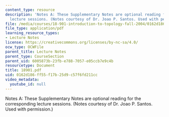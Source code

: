 ```yaml
---
content_type: resource
description: 'Notes A: These Supplementary Notes are optional reading for the corresponding
  lecture sessions. (Notes courtesy of Dr. Joao P. Santos. Used with permission.)'
file: /media/courses/18-901-introduction-to-topology-fall-2004/0162d186ff55f17b25d9c57f6fd211cc_18901.pdf
file_type: application/pdf
learning_resource_types:
- Lecture Notes
license: https://creativecommons.org/licenses/by-nc-sa/4.0/
ocw_type: OCWFile
parent_title: Lecture Notes
parent_type: CourseSection
parent_uid: 6005873b-23fb-e788-7057-e05ccb7e9c4b
resourcetype: Document
title: 18901.pdf
uid: 0162d186-ff55-f17b-25d9-c57f6fd211cc
video_metadata:
  youtube_id: null
---
```

Notes A: These Supplementary Notes are optional reading for the corresponding lecture sessions. (Notes courtesy of Dr. Joao P. Santos. Used with permission.)